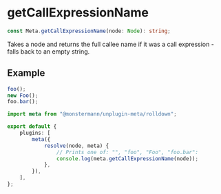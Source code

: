 # getCallExpressionName

```ts
const Meta.getCallExpressionName(node: Node): string;
```

Takes a node and returns the full callee name if it was a call expression - falls back to an empty string.

## Example

```ts
foo();
new Foo();
foo.bar();
```

```ts [Rolldown]
import meta from "@monstermann/unplugin-meta/rolldown";

export default {
    plugins: [
        meta({
            resolve(node, meta) {
                // Prints one of: "", "foo", "Foo", "foo.bar":
                console.log(meta.getCallExpressionName(node));
            },
        }),
    ],
};
```
